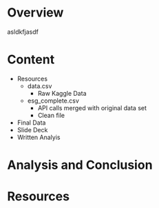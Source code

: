 # Overview
asldkfjasdf

# Content
* Resources
  * data.csv
    * Raw Kaggle Data
  * esg_complete.csv
    * API calls merged with original data set
    * Clean file
* Final Data
* Slide Deck
* Written Analyis

# Analysis and Conclusion

# Resources

